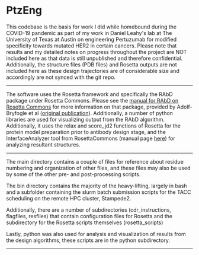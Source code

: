 # PtzEng

This codebase is the basis for work I did while homebound during the COVID-19 pandemic as part of my work in Daniel Leahy's lab at The University of Texas at Austin on engineering Pertuzumab for modified specificity towards mutated HER2 in certain cancers. 
Please note that results and my detailed notes on progress throughout the project are NOT included here as that data is still unpublished and therefore confidential.
Additionally, the structure files (PDB files) and Rosetta outputs are not included here as these design trajectories are of considerable size and accordingly are not synced with the git repo. 
<hr>
The software uses the Rosetta framework and specifically the RAbD package under Rosetta Commons. Please see the <a href="https://www.rosettacommons.org/docs/latest/application_documentation/antibody/RosettaAntibodyDesign">manual for RAbD on Rosetta Commons</a> for more information on that package, provided by Adolf-Bryfogle et al (<a href="http://journals.plos.org/ploscompbiol/article?id=10.1371/journal.pcbi.1006112">original publication</a>). Additionally, a number of python libraries are used for visualizing output from the RAbD algorithm. Additionally, it uses the relax and score_jd2 functions of Rosetta for the protein model preparation prior to antibody design stage, and the InterfaceAnalyzer tool from RosettaCommons (manual page <a href="https://www.rosettacommons.org/docs/latest/application_documentation/analysis/interface-analyzer">here</a>) for analyzing resultant structures. 
<hr>
The main directory contains a couple of files for reference about residue numbering and organization of other files, and these files may also be used by some of the other pre- and post-processing scripts. 

The bin directory contains the majority of the heavy-lifting, largely in bash and a subfolder containing the slurm batch submission scripts for the TACC scheduling on the remote HPC cluster, Stampede2. 

Additionally, there are a number of subdirectories (cdr_instructions, flagfiles, resfiles) that contain configuration files for Rosetta and the subdirectory for the Rosetta scripts themselves (rosetta_scripts)

Lastly, python was also used for analysis and visualization of results from the design algorithms, these scripts are in the python subdirectory.
<hr>

